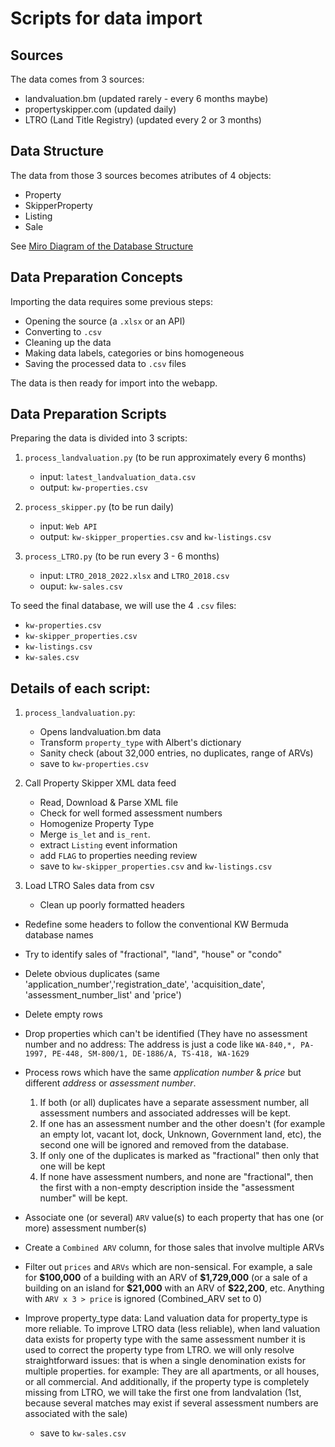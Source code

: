 # Scripts for data import

## Sources
The data comes from 3 sources:

- landvaluation.bm (updated rarely - every 6 months maybe)
- propertyskipper.com (updated daily)
- LTRO (Land Title Registry) (updated every 2 or 3 months)

## Data Structure
The data from those 3 sources becomes atributes of 4 objects:

- Property
- SkipperProperty
- Listing
- Sale

See [Miro Diagram of the Database Structure](https://miro.com/app/board/uXjVO49bdWA=/)

## Data Preparation Concepts

Importing the data requires some previous steps:

- Opening the source (a `.xlsx` or an API)
- Converting to `.csv`
- Cleaning up the data
- Making data labels, categories or bins homogeneous
- Saving the processed data to `.csv` files

The data is then ready for import into the webapp.

## Data Preparation Scripts

Preparing the data is divided into 3 scripts:

1. `process_landvaluation.py` (to be run approximately every 6 months)
    * input: `latest_landvaluation_data.csv` 
	* output: `kw-properties.csv`
	
2. `process_skipper.py` (to be run daily)
   * input: `Web API`
   * output: `kw-skipper_properties.csv` and `kw-listings.csv`

3. `process_LTRO.py` (to be run every 3 - 6 months)
   * input: `LTRO_2018_2022.xlsx` and `LTRO_2018.csv`
   * ouput: `kw-sales.csv`


To seed the final database, we will use the 4 `.csv` files:
- `kw-properties.csv`
- `kw-skipper_properties.csv`
- `kw-listings.csv`
- `kw-sales.csv`


## Details of each script:


1. `process_landvaluation.py`:
   * Opens landvaluation.bm data
   * Transform `property_type` with Albert's dictionary
   * Sanity check (about 32,000 entries, no duplicates, range of ARVs)
   * save to `kw-properties.csv`


2. Call Property Skipper XML data feed
    * Read, Download & Parse XML file
    * Check for well formed assessment numbers
    * Homogenize Property Type
    * Merge `is_let` and `is_rent`.
    * extract `Listing` event information
    * add `FLAG` to properties needing review
    * save to `kw-skipper_properties.csv` and `kw-listings.csv`

3. Load LTRO Sales data from csv

	- Clean up poorly formatted headers
- Redefine some headers to follow the conventional KW Bermuda database names
- Try to identify sales of "fractional", "land", "house" or "condo"
- Delete obvious duplicates (same 'application_number','registration_date', 'acquisition_date', 'assessment_number_list' and 'price')
- Delete empty rows
- Drop properties which can't be identified (They have no assessment number and no address:  The address is just a code like `WA-840,*, PA-1997, PE-448, SM-800/1, DE-1886/A, TS-418, WA-1629`

- Process rows which have the same *application number* & *price* but different *address* or *assessment number*.
    1. If both (or all) duplicates have a separate assessment number, all assessment numbers and associated addresses will be kept.
    2. If one has an assessment number and the other doesn't (for example an empty lot, vacant lot, dock, Unknown, Government land, etc), the second one will be ignored and removed from the database.
    3. If only one of the duplicates is marked as "fractional" then only that one will be kept
    4. If none have assessment numbers, and none are "fractional", then the first with a non-empty description inside the "assessment number" will be kept.

- Associate one (or several) `ARV` value(s) to each property that has one (or more) assessment number(s)
- Create a `Combined ARV` column, for those sales that involve multiple ARVs
- Filter out `prices` and `ARVs` which are non-sensical.  For example, a sale for **\$100,000** of a building with an ARV of **\$1,729,000** (or a sale of a building on an island for **\$21,000** with an ARV of **\$22,200**, etc.  Anything with `ARV x 3 > price` is ignored (Combined_ARV set to 0)
- Improve property_type data: Land valuation data for property_type is more reliable.  To improve LTRO data (less reliable), when land valuation data exists for property type with the same assessment number it is used to correct the property type from LTRO. we will only resolve straightforward issues: that is when a single denomination exists for multiple properties. for example: They are all apartments, or all houses, or all commercial.  And additionally, if the property type is completely missing from LTRO, we will take the first one from landvalation (1st, because several matches may exist if several assessment numbers are associated with the sale)
    * save to `kw-sales.csv`
  
